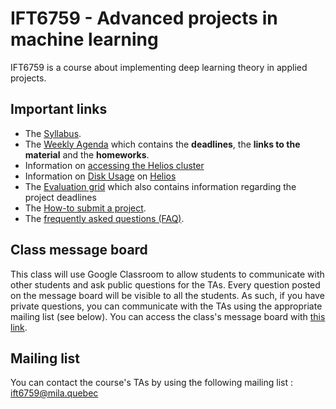 # IFT6759 - Advanced projects in machine learning
IFT6759 is a course about implementing deep learning theory in applied projects.

## Important links
- The [Syllabus](https://github.com/mila-udem/ift6759/blob/master/syllabus.md).
- The [Weekly Agenda](https://github.com/mila-udem/ift6759/blob/master/agenda.md) which contains the __deadlines__, the __links to the material__ and the __homeworks__.
- Information on [accessing the Helios cluster](https://docs.google.com/document/d/1-a0vWkz7x5JNSlDRdf5EW2wRLviC4F__g4S4YGexHZA/edit?usp=sharing)
- Information on [Disk Usage](https://github.com/mila-udem/ift6759/blob/master/disk-usage.md) on [Helios](https://wiki.calculquebec.ca/w/Helios/en)
- The [Evaluation grid](https://github.com/mila-iqia/ift6759/blob/master/evaluation-grid.pdf) which also contains information regarding the project deadlines
- The [How-to submit a project](https://github.com/mila-udem/ift6759/blob/master/howto-submit.md).
- The [frequently asked questions (FAQ)](https://github.com/mila-udem/ift6759/blob/master/faq.md).

## Class message board
This class will use Google Classroom to allow students to communicate with other students and ask public questions for the TAs. Every question posted on the message board will be visible to all the students. As such, if you have private questions, you can communicate with the TAs using the appropriate mailing list (see below). You can access the class's message board with [this link](https://classroom.google.com/u/0/c/NDAyODU1OTQ1ODZa).

## Mailing list
You can contact the course's TAs by using the following mailing list : ift6759@mila.quebec
